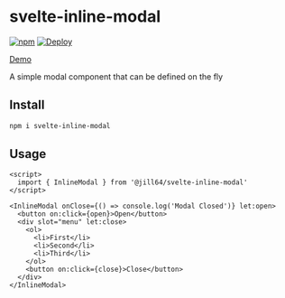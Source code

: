 # svelte-inline-modal

[![npm](https://img.shields.io/npm/v/svelte-inline-modal)](https://npmjs.com/package/svelte-inline-modal)
[![Deploy](https://github.com/jill64/svelte-inline-modal/actions/workflows/deploy.yml/badge.svg)](https://github.com/jill64/svelte-inline-modal/actions/workflows/deploy.yml)

[Demo](https://jill64.github.io/svelte-inline-modal)

A simple modal component that can be defined on the fly

## Install

```sh
npm i svelte-inline-modal
```

## Usage

```svelte
<script>
  import { InlineModal } from '@jill64/svelte-inline-modal'
</script>

<InlineModal onClose={() => console.log('Modal Closed')} let:open>
  <button on:click={open}>Open</button>
  <div slot="menu" let:close>
    <ol>
      <li>First</li>
      <li>Second</li>
      <li>Third</li>
    </ol>
    <button on:click={close}>Close</button>
  </div>
</InlineModal>
```
